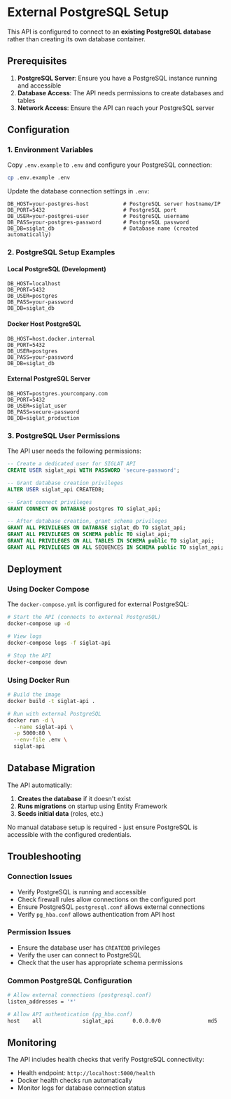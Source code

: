 # External PostgreSQL Setup

This API is configured to connect to an **existing PostgreSQL database** rather than creating its own database container.

## Prerequisites

1. **PostgreSQL Server**: Ensure you have a PostgreSQL instance running and accessible
2. **Database Access**: The API needs permissions to create databases and tables
3. **Network Access**: Ensure the API can reach your PostgreSQL server

## Configuration

### 1. Environment Variables

Copy `.env.example` to `.env` and configure your PostgreSQL connection:

```bash
cp .env.example .env
```

Update the database connection settings in `.env`:

```env
DB_HOST=your-postgres-host           # PostgreSQL server hostname/IP
DB_PORT=5432                         # PostgreSQL port
DB_USER=your-postgres-user           # PostgreSQL username  
DB_PASS=your-postgres-password       # PostgreSQL password
DB_DB=siglat_db                      # Database name (created automatically)
```

### 2. PostgreSQL Setup Examples

#### Local PostgreSQL (Development)
```env
DB_HOST=localhost
DB_PORT=5432
DB_USER=postgres
DB_PASS=your-password
DB_DB=siglat_db
```

#### Docker Host PostgreSQL
```env
DB_HOST=host.docker.internal
DB_PORT=5432
DB_USER=postgres
DB_PASS=your-password
DB_DB=siglat_db
```

#### External PostgreSQL Server
```env
DB_HOST=postgres.yourcompany.com
DB_PORT=5432
DB_USER=siglat_user
DB_PASS=secure-password
DB_DB=siglat_production
```

### 3. PostgreSQL User Permissions

The API user needs the following permissions:
```sql
-- Create a dedicated user for SIGLAT API
CREATE USER siglat_api WITH PASSWORD 'secure-password';

-- Grant database creation privileges
ALTER USER siglat_api CREATEDB;

-- Grant connect privileges
GRANT CONNECT ON DATABASE postgres TO siglat_api;

-- After database creation, grant schema privileges
GRANT ALL PRIVILEGES ON DATABASE siglat_db TO siglat_api;
GRANT ALL PRIVILEGES ON SCHEMA public TO siglat_api;
GRANT ALL PRIVILEGES ON ALL TABLES IN SCHEMA public TO siglat_api;
GRANT ALL PRIVILEGES ON ALL SEQUENCES IN SCHEMA public TO siglat_api;
```

## Deployment

### Using Docker Compose

The `docker-compose.yml` is configured for external PostgreSQL:

```bash
# Start the API (connects to external PostgreSQL)
docker-compose up -d

# View logs
docker-compose logs -f siglat-api

# Stop the API
docker-compose down
```

### Using Docker Run

```bash
# Build the image
docker build -t siglat-api .

# Run with external PostgreSQL
docker run -d \
  --name siglat-api \
  -p 5000:80 \
  --env-file .env \
  siglat-api
```

## Database Migration

The API automatically:
1. **Creates the database** if it doesn't exist
2. **Runs migrations** on startup using Entity Framework
3. **Seeds initial data** (roles, etc.)

No manual database setup is required - just ensure PostgreSQL is accessible with the configured credentials.

## Troubleshooting

### Connection Issues
- Verify PostgreSQL is running and accessible
- Check firewall rules allow connections on the configured port
- Ensure PostgreSQL `postgresql.conf` allows external connections
- Verify `pg_hba.conf` allows authentication from API host

### Permission Issues
- Ensure the database user has `CREATEDB` privileges
- Verify the user can connect to PostgreSQL
- Check that the user has appropriate schema permissions

### Common PostgreSQL Configuration
```bash
# Allow external connections (postgresql.conf)
listen_addresses = '*'

# Allow API authentication (pg_hba.conf)
host    all             siglat_api      0.0.0.0/0               md5
```

## Monitoring

The API includes health checks that verify PostgreSQL connectivity:
- Health endpoint: `http://localhost:5000/health`
- Docker health checks run automatically
- Monitor logs for database connection status
